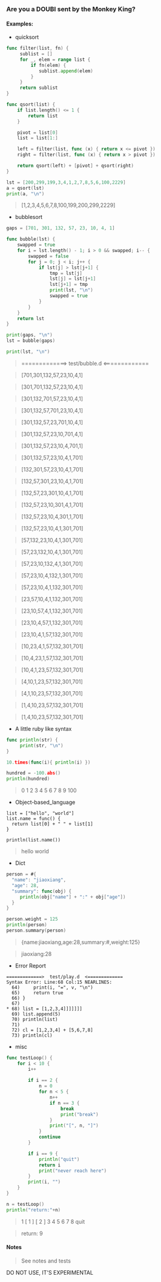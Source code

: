 ### Are you a DOUBI sent by the Monkey King?

#### Examples:

* quicksort

```go
func filter(list, fn) {
     sublist = []
     for _, elem = range list {
         if fn(elem) {
            sublist.append(elem)
         }
     }
     return sublist
}

func qsort(list) {
    if list.length() <= 1 {
        return list
    }

    pivot = list[0]
    list = list[1:]

    left = filter(list, func (x) { return x <= pivot })
    right = filter(list, func (x) { return x > pivot })

    return qsort(left) + [pivot] + qsort(right)
}

lst = [200,299,199,3,4,1,2,7,8,5,6,100,2229]
a = qsort(lst)
print(a, "\n")

```
> [1,2,3,4,5,6,7,8,100,199,200,299,2229] 

* bubblesort
```go
gaps = [701, 301, 132, 57, 23, 10, 4, 1]

func bubble(lst) {
	swapped = true
	for i = lst.length() - 1; i > 0 && swapped; i-- {
		swapped = false
		for j = 0; j < i; j++ {
			if lst[j] > lst[j+1] {
				tmp = lst[j]
				lst[j] = lst[j+1]
				lst[j+1] = tmp
				print(lst, "\n")
				swapped = true
			}
		}
	}
	return lst
}

print(gaps, "\n")
lst = bubble(gaps)

print(lst, "\n")
```

> =============>  test/bubble.d  <=============

> [701,301,132,57,23,10,4,1] 

> [301,701,132,57,23,10,4,1] 

> [301,132,701,57,23,10,4,1] 

> [301,132,57,701,23,10,4,1] 

> [301,132,57,23,701,10,4,1] 

> [301,132,57,23,10,701,4,1] 

> [301,132,57,23,10,4,701,1] 

> [301,132,57,23,10,4,1,701] 

> [132,301,57,23,10,4,1,701] 

> [132,57,301,23,10,4,1,701] 

> [132,57,23,301,10,4,1,701] 

> [132,57,23,10,301,4,1,701] 

> [132,57,23,10,4,301,1,701] 

> [132,57,23,10,4,1,301,701] 

> [57,132,23,10,4,1,301,701] 

> [57,23,132,10,4,1,301,701] 

> [57,23,10,132,4,1,301,701] 

> [57,23,10,4,132,1,301,701] 

> [57,23,10,4,1,132,301,701] 

> [23,57,10,4,1,132,301,701] 

> [23,10,57,4,1,132,301,701] 

> [23,10,4,57,1,132,301,701] 

> [23,10,4,1,57,132,301,701] 

> [10,23,4,1,57,132,301,701] 

> [10,4,23,1,57,132,301,701] 

> [10,4,1,23,57,132,301,701] 

> [4,10,1,23,57,132,301,701] 

> [4,1,10,23,57,132,301,701] 

> [1,4,10,23,57,132,301,701] 

> [1,4,10,23,57,132,301,701] 

* A little ruby like syntax

```go
func println(str) {
     print(str, "\n")
}

10.times(func(i){ println(i) })

hundred = -100.abs()
println(hundred)
```
>0 
>1 
>2 
>3 
>4 
>5 
>6 
>7 
>8 
>9 
>100

* Object-based_language

```
list = ["hello", "world"]
list.name = func() {
  return list[0] + " " + list[1]
}

println(list.name())
```
> hello world 

* Dict

```go
person = #{
  "name": "jiaoxiang",
  "age": 28,
  "summary": func(obj) {
     println(obj["name"] + ":" + obj["age"])
  }
}

person.weight = 125
println(person)
person.summary(person)
```
> {name:jiaoxiang,age:28,summary:#<closure>,weight:125}

> jiaoxiang:28

* Error Report

```
=============>  test/play.d  <=============
Syntax Error: Line:68 Col:15 NEARLINES:
  64)     print(i, "=", v, "\n")
  65)     return true
  66) }
  67) 
* 68) list = [1,2,3,4]]]]]]]
  69) list.append(5)
  70) println(list)
  71) 
  72) cl = [1,2,3,4] + [5,6,7,8]
  73) println(cl)
```

* misc
```go
func testLoop() {
	for i < 10 {
		i++
    
		if i == 2 {
			n = 0
			for n < 5 {
				n++
				if n == 3 {
					break
					print("break")
				}
				print("[", n, "]")	
			} 
			continue
		}

		if i == 9 {
			println("quit")
			return i
			print("never reach here")
		}
		print(i, "")
	}
}

n = testLoop()
println("return:"+n)
```
> 1 [ 1 ] [ 2 ] 3 4 5 6 7 8 quit

> return: 9

#### Notes

> See notes and tests

DO NOT USE, IT'S EXPERIMENTAL
